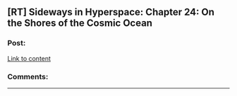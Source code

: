 ## [RT] Sideways in Hyperspace: Chapter 24: On the Shores of the Cosmic Ocean

### Post:

[Link to content](https://sidewaysfiction.wordpress.com/2017/04/30/on-the-shores-of-the-cosmic-ocean/)

### Comments:

---

